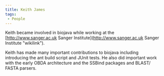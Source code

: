 ```yaml
---
title: Keith James
tags:
 - People
---
```


Keith became involved in biojava while working at the
[http://www.sanger.ac.uk Sanger
Institute](http://www.sanger.ac.uk Sanger Institute "wikilink").

Keith has made many important contributions to biojava including
introducing the ant build script and JUnit tests. He also did important
work with the early OBDA architecture and the SSBind packages and BLAST/
FASTA parsers.

